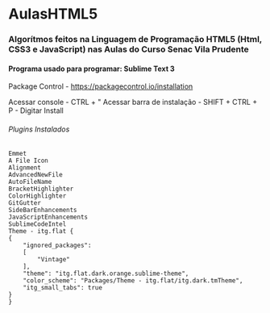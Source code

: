 # AulasHTML5
### Algorítmos feitos na Linguagem de Programação HTML5 (Html, CSS3 e JavaScript) nas Aulas do Curso Senac Vila Prudente 
  
  
#### Programa usado para programar: Sublime Text 3

Package Control - https://packagecontrol.io/installation

Acessar console - CTRL + "
Acessar barra de instalação - SHIFT + CTRL + P - Digitar Install

###### Plugins Instalados
```
Emmet
A File Icon
Alignment
AdvancedNewFile
AutoFileName
BracketHighlighter
ColorHighlighter
GitGutter
SideBarEnhancements
JavaScriptEnhancements
SublimeCodeIntel
Theme - itg.flat {
{
	"ignored_packages":
	[
		"Vintage"
	],
	"theme": "itg.flat.dark.orange.sublime-theme",
	"color_scheme": "Packages/Theme - itg.flat/itg.dark.tmTheme",
	"itg_small_tabs": true
}
}
```
